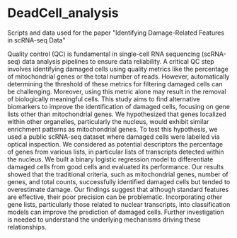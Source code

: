 # DeadCell_analysis
Scripts and data used for the paper "Identifying Damage-Related Features in scRNA-seq Data"

Quality control (QC) is fundamental in single-cell RNA sequencing (scRNA-seq) data analysis pipelines to ensure data reliability. A critical QC step involves identifying damaged cells using quality metrics like the percentage of mitochondrial genes or the total number of reads. However, automatically determining the threshold of these metrics for filtering damaged cells can be challenging. Moreover, using this metric alone may result in the removal of biologically meaningful cells. This study aims to find alternative  biomarkers to improve the identification of damaged cells, focusing on gene lists other than mitochondrial genes. We hypothesized that genes localized within other organelles, particularly the nucleus, would exhibit similar enrichment patterns as mitochondrial genes. To test this hypothesis, we used a public scRNA-seq dataset where damaged cells were labelled via optical inspection. We considered as potential descriptors the percentage of genes from various lists, in particular lists of transcripts detected within the nucleus. We built a binary logistic regression model to differentiate damaged cells from good cells and evaluated its performance. Our results showed that the traditional criteria, such as mitochondrial genes, number of genes, and total counts, successfully identified damaged cells but tended to overestimate damage. Our findings suggest that although standard features are effective, their poor precision can be problematic. Incorporating other gene lists, particularly those related to nuclear transcripts, into classification models can improve the prediction of damaged cells. Further investigation is needed to understand the underlying mechanisms driving these relationships.
